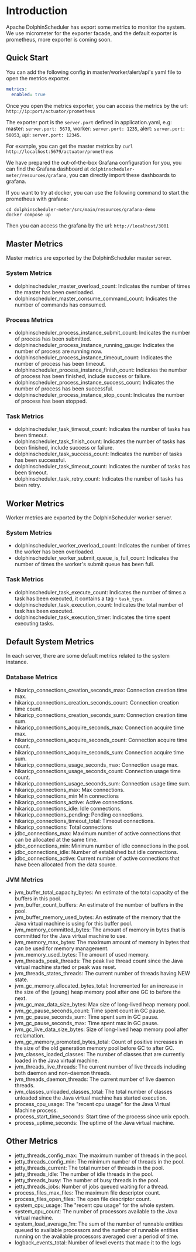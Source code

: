 # Introduction

Apache DolphinScheduler has export some metrics to monitor the system. We use micrometer for the exporter facade, and
the default exporter is prometheus, more exporter is coming soon.

## Quick Start

You can add the following config in master/worker/alert/api's yaml file to open the metrics exporter.

```yaml
metrics:
  enabled: true
```

Once you open the metrics exporter, you can access the metrics by the url: `http://ip:port/actuator/prometheus`

The exporter port is the `server.port` defined in application.yaml, e.g: master: `server.port: 5679`, worker: `server.port: 1235`, alert: `server.port: 50053`, api: `server.port: 12345`.

For example, you can get the master metrics by `curl http://localhost:5679/actuator/prometheus`

We have prepared the out-of-the-box Grafana configuration for you, you can find the Grafana dashboard
at `dolphinscheduler-meter/resources/grafana`, you can directly import these dashboards to grafana.

If you want to try at docker, you can use the following command to start the prometheus with grafana:

```shell
cd dolphinscheduler-meter/src/main/resources/grafana-demo
docker compose up
```

Then you can access the grafana by the url: `http://localhost/3001`

## Master Metrics

Master metrics are exported by the DolphinScheduler master server.

### System Metrics

* dolphinscheduler_master_overload_count: Indicates the number of times the master has been overloaded.
* dolphinscheduler_master_consume_command_count: Indicates the number of commands has consumed.

### Process Metrics

* dolphinscheduler_process_instance_submit_count: Indicates the number of process has been submitted.
* dolphinscheduler_process_instance_running_gauge: Indicates the number of process are running now.
* dolphinscheduler_process_instance_timeout_count: Indicates the number of process has been timeout.
* dolphinscheduler_process_instance_finish_count: Indicates the number of process has been finished, include success or
  failure.
* dolphinscheduler_process_instance_success_count: Indicates the number of process has been successful.
* dolphinscheduler_process_instance_stop_count: Indicates the number of process has been stopped.

### Task Metrics

* dolphinscheduler_task_timeout_count: Indicates the number of tasks has been timeout.
* dolphinscheduler_task_finish_count: Indicates the number of tasks has been finished, include success or failure.
* dolphinscheduler_task_success_count: Indicates the number of tasks has been successful.
* dolphinscheduler_task_timeout_count: Indicates the number of tasks has been timeout.
* dolphinscheduler_task_retry_count: Indicates the number of tasks has been retry.

## Worker Metrics

Worker metrics are exported by the DolphinScheduler worker server.

### System Metrics

* dolphinscheduler_worker_overload_count: Indicates the number of times the worker has been overloaded.
* dolphinscheduler_worker_submit_queue_is_full_count: Indicates the number of times the worker's submit queue has been
  full.

### Task Metrics

* dolphinscheduler_task_execute_count: Indicates the number of times a task has been executed, it contains a tag -
  `task_type`.
* dolphinscheduler_task_execution_count: Indicates the total number of task has been executed.
* dolphinscheduler_task_execution_timer: Indicates the time spent executing tasks.

## Default System Metrics

In each server, there are some default metrics related to the system instance.

### Database Metrics

* hikaricp_connections_creation_seconds_max: Connection creation time max.
* hikaricp_connections_creation_seconds_count: Connection creation time count.
* hikaricp_connections_creation_seconds_sum: Connection creation time sum.
* hikaricp_connections_acquire_seconds_max: Connection acquire time max.
* hikaricp_connections_acquire_seconds_count: Connection acquire time count.
* hikaricp_connections_acquire_seconds_sum: Connection acquire time sum.
* hikaricp_connections_usage_seconds_max: Connection usage max.
* hikaricp_connections_usage_seconds_count: Connection usage time count.
* hikaricp_connections_usage_seconds_sum: Connection usage time sum.
* hikaricp_connections_max: Max connections.
* hikaricp_connections_min Min connections
* hikaricp_connections_active: Active connections.
* hikaricp_connections_idle: Idle connections.
* hikaricp_connections_pending: Pending connections.
* hikaricp_connections_timeout_total: Timeout connections.
* hikaricp_connections: Total connections
* jdbc_connections_max: Maximum number of active connections that can be allocated at the same time.
* jdbc_connections_min: Minimum number of idle connections in the pool.
* jdbc_connections_idle: Number of established but idle connections.
* jdbc_connections_active: Current number of active connections that have been allocated from the data source.

### JVM Metrics

* jvm_buffer_total_capacity_bytes: An estimate of the total capacity of the buffers in this pool.
* jvm_buffer_count_buffers: An estimate of the number of buffers in the pool.
* jvm_buffer_memory_used_bytes: An estimate of the memory that the Java virtual machine is using for this buffer pool.
* jvm_memory_committed_bytes: The amount of memory in bytes that is committed for the Java virtual machine to use.
* jvm_memory_max_bytes: The maximum amount of memory in bytes that can be used for memory management.
* jvm_memory_used_bytes: The amount of used memory.
* jvm_threads_peak_threads: The peak live thread count since the Java virtual machine started or peak was reset.
* jvm_threads_states_threads: The current number of threads having NEW state.
* jvm_gc_memory_allocated_bytes_total: Incremented for an increase in the size of the (young) heap memory pool after one GC to before the next.
* jvm_gc_max_data_size_bytes: Max size of long-lived heap memory pool.
* jvm_gc_pause_seconds_count: Time spent count in GC pause.
* jvm_gc_pause_seconds_sum: Time spent sum in GC pause.
* jvm_gc_pause_seconds_max: Time spent max in GC pause.
* jvm_gc_live_data_size_bytes: Size of long-lived heap memory pool after reclamation.
* jvm_gc_memory_promoted_bytes_total: Count of positive increases in the size of the old generation memory pool before GC to after GC.
* jvm_classes_loaded_classes: The number of classes that are currently loaded in the Java virtual machine.
* jvm_threads_live_threads: The current number of live threads including both daemon and non-daemon threads.
* jvm_threads_daemon_threads: The current number of live daemon threads.
* jvm_classes_unloaded_classes_total: The total number of classes unloaded since the Java virtual machine has started execution.
* process_cpu_usage: The "recent cpu usage" for the Java Virtual Machine process.
* process_start_time_seconds: Start time of the process since unix epoch.
* process_uptime_seconds: The uptime of the Java virtual machine.


## Other Metrics
* jetty_threads_config_max: The maximum number of threads in the pool.
* jetty_threads_config_min: The minimum number of threads in the pool.
* jetty_threads_current: The total number of threads in the pool.
* jetty_threads_idle: The number of idle threads in the pool.
* jetty_threads_busy: The number of busy threads in the pool.
* jetty_threads_jobs: Number of jobs queued waiting for a thread.
* process_files_max_files: The maximum file descriptor count.
* process_files_open_files: The open file descriptor count.
* system_cpu_usage: The "recent cpu usage" for the whole system.
* system_cpu_count: The number of processors available to the Java virtual machine.
* system_load_average_1m: The sum of the number of runnable entities queued to available processors and the number of runnable entities running on the available processors averaged over a period of time.
* logback_events_total: Number of level events that made it to the logs